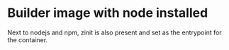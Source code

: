 # Builder image with node installed

Next to nodejs and npm, zinit is also present and set as the entrypoint for the container.
